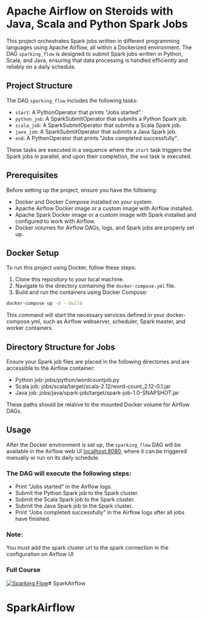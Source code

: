# Apache Airflow on Steroids with Java, Scala and Python Spark Jobs

This project orchestrates Spark jobs written in different programming languages using Apache Airflow, all within a Dockerized environment. The DAG `sparking_flow` is designed to submit Spark jobs written in Python, Scala, and Java, ensuring that data processing is handled efficiently and reliably on a daily schedule.

## Project Structure

The DAG `sparking_flow` includes the following tasks:

- `start`: A PythonOperator that prints "Jobs started".
- `python_job`: A SparkSubmitOperator that submits a Python Spark job.
- `scala_job`: A SparkSubmitOperator that submits a Scala Spark job.
- `java_job`: A SparkSubmitOperator that submits a Java Spark job.
- `end`: A PythonOperator that prints "Jobs completed successfully".

These tasks are executed in a sequence where the `start` task triggers the Spark jobs in parallel, and upon their completion, the `end` task is executed.

## Prerequisites

Before setting up the project, ensure you have the following:

- Docker and Docker Compose installed on your system.
- Apache Airflow Docker image or a custom image with Airflow installed.
- Apache Spark Docker image or a custom image with Spark installed and configured to work with Airflow.
- Docker volumes for Airflow DAGs, logs, and Spark jobs are properly set up.

## Docker Setup

To run this project using Docker, follow these steps:

1. Clone this repository to your local machine.
2. Navigate to the directory containing the `docker-compose.yml` file.
3. Build and run the containers using Docker Compose:

```bash
docker-compose up -d --build
```
This command will start the necessary services defined in your docker-compose.yml, such as Airflow webserver, scheduler, Spark master, and worker containers.

## Directory Structure for Jobs
Ensure your Spark job files are placed in the following directories and are accessible to the Airflow container:

* Python job: jobs/python/wordcountjob.py
* Scala job: jobs/scala/target/scala-2.12/word-count_2.12-0.1.jar
* Java job: jobs/java/spark-job/target/spark-job-1.0-SNAPSHOT.jar

These paths should be relative to the mounted Docker volume for Airflow DAGs.

## Usage
After the Docker environment is set up, the `sparking_flow` DAG will be available in the Airflow web UI [localhost:8080](localhost:8080), where it can be triggered manually or run on its daily schedule.

### The DAG will execute the following steps:
* Print "Jobs started" in the Airflow logs.
* Submit the Python Spark job to the Spark cluster.
* Submit the Scala Spark job to the Spark cluster.
* Submit the Java Spark job to the Spark cluster.
* Print "Jobs completed successfully" in the Airflow logs after all jobs have finished.

### Note:
You must add the spark cluster url to the spark connection in the configuration on Airflow UI

### Full Course
[![Sparking Flow](https://img.youtube.com/vi/o_pne3aLW2w/0.jpg)](https://www.youtube.com/watch?v=o_pne3aLW2w)# SparkAirflow
# SparkAirflow
